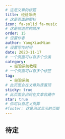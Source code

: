 ```yaml
---
# 这是文章的标题
title: 经验系统
# 这是页面的图标
icon: fa-solid fa-music
# 这是侧边栏的顺序
order: 15
# 设置作者
author: YangXiaoMian
# 设置写作时间
date: 2023-11-17
# 一个页面可以有多个分类
category:
  - 经验系统教程
# 一个页面可以有多个标签
tag:
  - 经验系统
# 此页面会在文章列表置顶
sticky: true
# 此页面会出现在文章收藏中
star: true
# 你可以自定义页脚
#footer: 这是测试显示的页脚
---
```

## 待定
